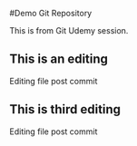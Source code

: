 #Demo Git Repository

This is from Git Udemy session.

## This is an editing

Editing file post commit

## This is third editing

Editing file post commit